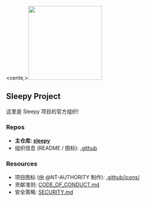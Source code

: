 <cente,><img src="https://ghsrc.wyf9.top/icons/sleepy_icon_nobg.png" width="200" /></center>

## Sleepy Project

这里是 Sleepy 项目的官方组织!

### Repos

- **主仓库: [sleepy](https://github.com/sleepy-project/sleepy)**
- 组织信息 (README / 图标): [.github](https://github.com/sleepy-project/.github)

### Resources

- 项目图标 (由 @NT-AUTHORITY 制作): [.github/icons/](https://github.com/sleepy-project/.github/tree/main/icons)
- 贡献准则: [CODE_OF_CONDUCT.md](https://github.com/sleepy-project/.github/blob/main/CODE_OF_CONDUCT.md)
- 安全策略: [SECURITY.md](https://github.com/sleepy-project/.github/blob/main/SECURITY.md)

<!--

**Here are some ideas to get you started:**

🙋‍♀️ A short introduction - what is your organization all about?
🌈 Contribution guidelines - how can the community get involved?
👩‍💻 Useful resources - where can the community find your docs? Is there anything else the community should know?
🍿 Fun facts - what does your team eat for breakfast?
🧙 Remember, you can do mighty things with the power of [Markdown](https://docs.github.com/github/writing-on-github/getting-started-with-writing-and-formatting-on-github/basic-writing-and-formatting-syntax)
-->
